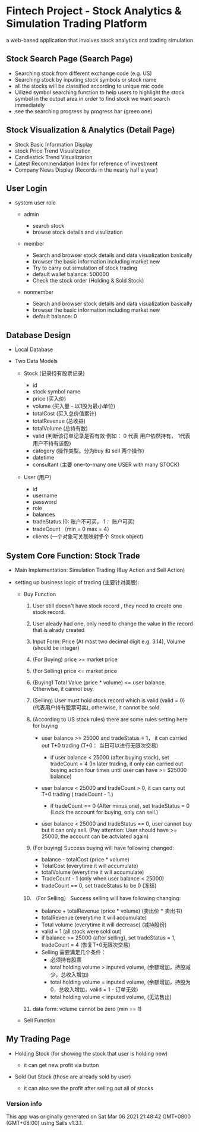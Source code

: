 # Fintech Project - Stock Analytics & Simulation Trading Platform

a web-based application that involves stock analytics and trading simulation


## Stock Search Page (Search Page)

+ Searching stock from different exchange code (e.g. US)
+ Searching stock by inputing stock symbols or stock name
+ all the stocks will be classified according to unique mic code
+ Uilized symbol searching function to help users to highlight the stock symbol in the output area in order to find stock we want search immediately
+ see the searching progress by progress bar (green one)

## Stock Visualization & Analytics (Detail Page)

+ Stock Basic Information Display
+ stock Price Trend Visualization
+ Candlestick Trend Visualizarion 
+ Latest Recommendation Index for reference of investment 
+ Company News Display (Records in the nearly half a year) 

## User Login 

+ system user role
    - admin

        - search stock
        - browse stock details and visulization

    - member 
    
        -  Search and browser stock details and data visualization basically
        - browser the basic information including market new
        - Try to carry out simulation of stock trading 
        - default wallet balance: 500000
        - Check the stock order (Holding & Sold Stock)

    - nonmember

        - Search and browser stock details and data visualization basically
        - browser the basic information including market new
        - default balance: 0

## Database Design

- Local Database
- Two Data Models

    - Stock (记录持有股票记录)

        - id
        - stock symbol name
        - price (买入价)
        - volume (买入量 - 以1股为最小单位)
        - totalCost (买入总价值累计)
        - totalRevenue (总收益)
        - totalVolume (总持有数)
        - valid (判断该订单记录是否有效 例如： 0 代表 用户依然持有， 1代表用户不持有该股)
        - category (操作类型。分为buy 和 sell 两个操作)
        - datetime 
        - consultant (主要 one-to-many one USER with many STOCK)

    - User (用户)

        - id
        - username
        - password
        - role
        - balances
        - tradeStatus (0: 账户不可买， 1： 账户可买)
        - tradeCount （min = 0 max = 4）
        - clients  (一个对象可关联映射多个 Stock object)

## System Core Function: Stock Trade

- Main Implementation: Simulation Trading (Buy Action and Sell Action)


- setting up business logic of trading (主要针对美股): 

    - Buy Function

        1. User still doesn't have stock record , they need to create one stock record.

        2. User aleady had one, only need to change the value in the record that is alrady created

        3. Input Form: Price (At most two decimal digit e.g. 3.14), Volume (should be integer)

        4. (For Buying) price >= market price

        5. (For Selling) price <= market price

        6. (Buying) Total Value (price * volume) <= user balance. Otherwise, it cannot buy.

        7. (Selling) User must hold stock record which is valid (valid = 0) (代表用户持有股票可卖), otherwise, it cannot be sold.

        8. (According to US stock rules) there are some rules setting here for buying

            - user balance >= 25000 and tradeStatus = 1， it can carried out T+0 trading (T+0： 当日可以进行无限次交易)
                - if user balance < 25000 (after buying stock), set tradeCount = 4 (In later trading, it only can carried out buying action four times until user can have >= $25000 balance)
            
            - user balance < 25000 and tradeCount > 0, it can carry out T+0 trading ( tradeCount - 1.)
                - if tradeCount == 0 (After minus one), set tradeStatus = 0 (Lock the account for buying, only can sell.)
        
            - user balance < 25000 and tradeStatus == 0, user cannot buy but it can only sell. (Pay attention: User should have >= 25000, the account can be actviated again)

        9. (For buying) Success buying will have following changed:
            - balance - totalCost (price * volume) 
            - TotalCost (everytime it will accumulate)
            - totalVolume (everytime it will accumulate)
            - TradeCount - 1 (only when user balance < 25000)
            - tradeCount == 0, set tradeStatus to be 0 (冻结)
        
        10. （For Selling） Success selling will have following changing:
            - balance + totalRevenue (price * volume) (卖出价 * 卖出书)
            - totalRevenue (everytime it will accumulate)
            - Total volume (everytime it will decrease) (减持股份)
            - valid = 1 (all stock were sold out)
            - if balance >= 25000 (after selling), set tradeStatus = 1, tradeCount = 4 (恢复T+0无限次交易)
            - Selling 需要满足几个条件：
                - 必须持有股票
                - total holding volume > inputed volume, (余额增加，持股减少，总收入增加)
                - total holding volume = inputed volume, (余额增加，持股为0，总收入增加，valid = 1 - 订单无效)
                - total holding volume < inputed volume, (无法售出)

        11. data form: volume cannot be zero (min == 1)

    - Sell Function

## My Trading Page

+ Holding Stock (for showing the stock that user is holding now)
    - it can get new profit via button

+ Sold Out Stock (those are already sold by user)
    - it can also see the profit after selling out all of stocks


### Version info

This app was originally generated on Sat Mar 06 2021 21:48:42 GMT+0800 (GMT+08:00) using Sails v1.3.1.

<!-- Internally, Sails used [`sails-generate@2.0.0`](https://github.com/balderdashy/sails-generate/tree/v2.0.0/lib/core-generators/new). -->



<!--
Note:  Generators are usually run using the globally-installed `sails` CLI (command-line interface).  This CLI version is _environment-specific_ rather than app-specific, thus over time, as a project's dependencies are upgraded or the project is worked on by different developers on different computers using different versions of Node.js, the Sails dependency in its package.json file may differ from the globally-installed Sails CLI release it was originally generated with.  (Be sure to always check out the relevant [upgrading guides](https://sailsjs.com/upgrading) before upgrading the version of Sails used by your app.  If you're stuck, [get help here](https://sailsjs.com/support).)
-->

